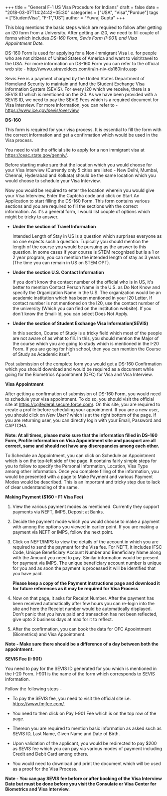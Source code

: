 +++
title = "General F-1 US Visa Procedure for Indians"
draft = false
date = "2018-03-07T14:24:42+05:30"
categories = ["USA", "Visa","Purdue"]
tags = ["StudentVisa", "F-1","US"]
author = "Yuvraj Gupta"
+++

This blog mentions the basic steps which are required to follow after getting an i20 form from a University. After getting an i20, we need to fill couple of forms which includes *DS-160 Form, Sevis Form (I-901) and Visa Appointment Date.* 

DS-160 Form is used for applying for a Non-Immigrant Visa i.e. for people who are not citizens of United States of America and want to visit/travel to the USA. For more information on DS-160 Form you can refer to the official web site - http://www.ustraveldocs.com/in/in-niv-ds160info.asp

Sevis Fee is a payment charged by the United States Department of Homeland Security to maintain and fund the Student Exchange Visa Information System (SEVIS). For every i20 which we receive, there is a SEVIS ID which is mentioned on the i20. As we have been provided with a SEVIS ID, we need to pay the SEVIS Fees which is a required document for Visa Interview. For more information, you can refer to - https://www.ice.gov/sevis/overview

**DS-160** 

This form is required for your visa process. It is essential to fill the form with the correct information and get a confirmation which would be used in the Visa process.

You need to visit the official site to apply for a non immigrant visa at https://ceac.state.gov/genniv/.

Before starting make sure that the location which you would choose for your Visa Interview (Currently only 5 cities are listed - New Delhi, Mumbai, Chennai, Hyderabad and Kolkata) should be the same location which you would choose to schedule your Visa Interview.

Now you would be required to enter the location wherein you would give your Visa Interview, Enter the Captcha code and click on Start An Application to start filling the DS-160 Form. 
This form contains various sections and you are required to fill the sections with the correct information. As it's a general form, I would list couple of options which might be tricky to answer.

*  **Under the section of Travel Information**

	Intended Length of Stay in US is a question which surprises everyone as no one expects such a question. Tupically you should mention the length of the course you would be pursuing as the answer to this question. In some cases if your course is STEM recognized but is a 1 or 2 year program, you can mention the intended length of stay as 3 years (The time you can remain in US on STEM OPT).

*  **Under the section U.S. Contact Information**

	If you don't know the contact number of the official who is in US, it's better to mention Contact Person Name in the U.S. as Do Not Know and specify the Organization Name in the U.S. The organization would be an academic institution which has been mentioned in your I20 Letter. If contact number is not mentioned on the I20, use the contact number of the university (Which you can find on the institution website). If you don't know the Email-Id, you can select Does Not Apply.

*  **Under the section of Student Exchange Visa Information(SEVIS)**

	In this section, Course of Study is a tricky field which most of the people are not aware of as what to fill. In this, you should mention the Major of the course which you are going to study which is mentioned in the I-20 Form. If you are going for high school, then you can mention the Course of Study as Academic itself.

Post submission of the complete form you would get a DS-160 Confirmation which you should download and would be required as a document while going for the Biometrics Appointment (OFC) for Visa and Visa Interview.

**Visa Appointment**

After getting a confirmation of submission of DS-160 Form, you would need to schedule your visa appointment. To do so, you should visit the official site at https://cgifederal.secure.force.com/. On this site, you are required to create a profile before scheduling your appointment. If you are a new user, you should click on *New User?* which is at the right bottom of the page. If you are returning user, you can directly login with your Email, Password and CAPTCHA.

**Note: At all times, please make sure that the information filled in DS-160 Form, Profile information on Visa Appointment site and passport are all correct, same and should not have any discrepancies among each other.**

To Schedule an Appointment, you can click on Schedule an Appointment which is on the top-left side of the page. It contains fairly simple steps for you to follow to specify the Personal Information, Location, Visa Type among other information. Once you complete filling of the information, you would be presented with a page to Make Payment and various Payment Modes would be described. This is an important and tricky step due to lack of clear understanding of the same. 

**Making Payment ($160 - F1 Visa Fee)**

1. View the various payment modes as mentioned. Currently they support payments via NEFT, IMPS, Deposit at Banks.

2. Decide the payment mode which you would choose to make a payment with among the options you viewed in earlier point. If you are making a payment via NEFT or IMPS, follow the next point.

3. Click on NEFT/IMPS to view the details of the account in which you are required to send the payment for the Visa fee. For NEFT, it includes IFSC Code, Unique Beneficiary Account Number and Beneficiary Name along with the Amount you need to pay. Similar information would be present for payment via IMPS. The unique beneficiary account number is unique for you and as soon the payment is processed it will be identified that you have paid.

	**Please keep a copy of the Payment Instructions page and download it for future references as it may be required for Visa Process**

4. Now on that page, it asks for Receipt Number. After the payment has been received automatically after few hours you can re-login into the site and here the Receipt number would be automatically displayed. Don't panic that you have paid and transaction has not been reflected, give upto 2 business days at max for it to reflect.

5. After the confirmation, you can book the data for OFC Apoointment (Biometrics) and Visa Appointment. 

**Note - Make sure there should be a difference of a day between both the appointment.**

**SEVIS Fee (I-901)**

You need to pay for the SEVIS ID generated for you which is mentioned in the I-20 Form. I-901 is the name of the form which corresponds to SEVIS information.

Follow the following steps -

*  To pay the SEVIS fee, you need to visit the official site i.e. https://www.fmjfee.com/. 

*  You need to then click on Pay I-901 Fee which is on the top row of the page. 

*  Thereon you are required to mention basic information as asked such as SEVIS ID, Last Name, Given Name and Date of Birth. 

*  Upon validation of the applicant, you would be redirected to pay $200 as SEVIS fee which you can pay via various modes of payment including Credit and Debit Card among others. 

*  You would need to download and print the document which will be used as a proof for the Visa Process.

**Note - You can pay SEVIS fee before or after booking of the Visa Interview Date but must be done before you visit the Consulate or Visa Center for Biometrics and Visa Interview.**

